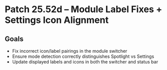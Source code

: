 # Patch 25.52d – Module Label Fixes + Settings Icon Alignment

## Goals
- Fix incorrect icon/label pairings in the module switcher
- Ensure mode detection correctly distinguishes Spotlight vs Settings
- Update displayed labels and icons in both the switcher and status bar
